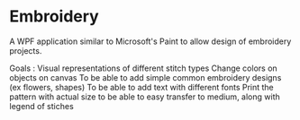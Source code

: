 # Embroidery
A WPF application similar to Microsoft's Paint to allow design of embroidery projects.


Goals : 
  Visual representations of different stitch types
  Change colors on objects on canvas
  To be able to add simple common embroidery designs (ex flowers, shapes) 
  To be able to add text with different fonts
  Print the pattern with actual size to be able to easy transfer to medium, along with legend of stiches
